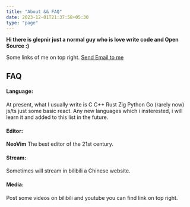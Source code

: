 ```yaml
---
title: "About && FAQ"
date: 2023-12-01T21:37:58+05:30
type: "page"
---
```


**Hi there is glepnir just a normal guy who is love write code and Open Source :)**

Some links of me on top right. <a href = "mailto: glephunter@gmail.com">Send Email to me</a>

## FAQ

#### Language:
At present, what I usually write is C C++ Rust Zig Python Go (rarely now) js/ts just some basic
react. Any new languages which i insterested, i will learn it and added to this list in the future.

#### Editor:
**NeoVim** The best editor of the 21st century.

#### Stream:
Sometimes will stream in bilibili a Chinese website.

#### Media:
Post some videos on bilibili and youtube you can find link on top right.
